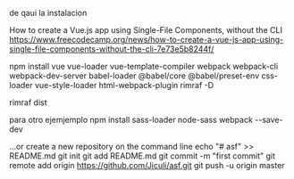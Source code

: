 
de qaui la instalacion

How to create a Vue.js app using Single-File Components, without the CLI
https://www.freecodecamp.org/news/how-to-create-a-vue-js-app-using-single-file-components-without-the-cli-7e73e5b8244f/


npm install vue vue-loader vue-template-compiler webpack webpack-cli webpack-dev-server babel-loader @babel/core @babel/preset-env css-loader vue-style-loader html-webpack-plugin rimraf -D


rimraf dist


para otro ejemjemplo
npm install sass-loader node-sass webpack --save-dev



…or create a new repository on the command line
echo "# asf" >> README.md
git init
git add README.md
git commit -m "first commit"
git remote add origin https://github.com/Jiculi/asf.git
git push -u origin master



